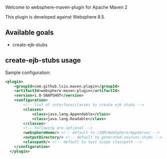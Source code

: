 Welcome to websphere-maven-plugin for Apache Maven 2

This plugin is developed against Websphere 8.5.

## Available goals
  * create-ejb-stubs

## create-ejb-stubs usage

Sample configuration:

```xml
<plugin>
    <groupId>com.github.lsiu.maven.plugin</groupId>
    <artifactId>websphere-maven-plugin</artifactId>
	<version>1.0-SNAPSHOT</version>
	<configuration>
        <!-- list of interface/classes to create ejb stubs -->
		<classes>
	    	<class>java.lang.Appendable</class>
		    <class>java.lang.Readable</class>
		</classes>
        <!-- following are optional -->
        <websphereHome/> <!-- default to /IBM/WebSphere/AppServer -->
        <outputDirectory/> <!-- default to generated-sources-stubs -->
        <classpath/> <!-- default to test scope classpath -->
	</configuration>
  </plugin>
```
